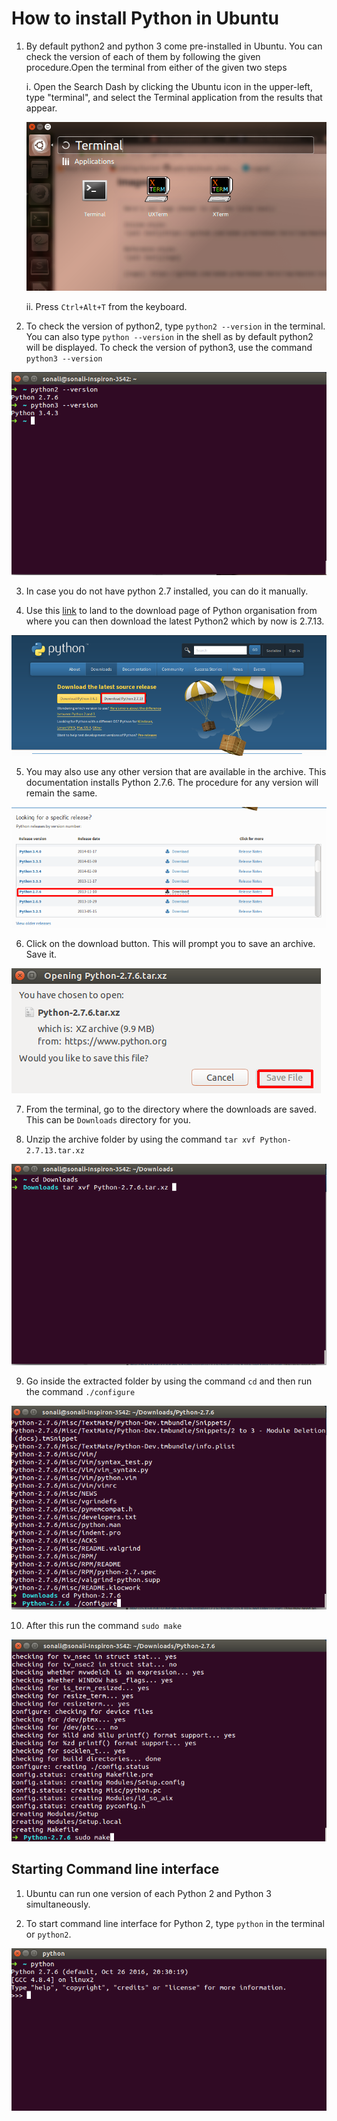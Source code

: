 # How to install Python in Ubuntu

1. By default python2 and python 3 come pre-installed in Ubuntu. You can check the version of each of them by following the given procedure.Open the terminal from either of the given two steps

    i. Open the Search Dash by clicking the Ubuntu icon in the upper-left, type "terminal", and select the Terminal application from the results that appear.

	![terminal](/img/terminal.png)


    ii. Press `Ctrl+Alt+T` from the keyboard.


2. To check the version of python2, type `python2 --version` in the terminal. You can also type `python --version` in the shell as by default python2 will be displayed. To check the version of python3, use the command `python3 --version`

![python version](/img/python_version.png)


3. In case you do not have python 2.7 installed, you can do it manually.

4. Use this [link](https://www.python.org/downloads/) to land to the download page of Python organisation from where you can then download the latest Python2 which by now is 2.7.13.

![python org](/img/python-download.png)

5. You may also use any other version that are available in the archive. This documentation installs Python 2.7.6. The procedure for any version will remain the same.

![specific python](/img/specific_python.png)


6. Click on the download button. This will prompt you to save an archive. Save it.

![download python](/img/download_python.png)

7. From the terminal, go to the directory where the downloads are saved. This can be `Downloads` directory for you.

8. Unzip the archive folder by using the command `tar xvf Python-2.7.13.tar.xz`

![unzip folder](/img/extract_python.png)


9. Go inside the extracted folder by using the command `cd` and then run the command `./configure`

![configure python](/img/configure_python.png)


10. After this run the command `sudo make`

![make file](/img/makefile_python.png)


## Starting Command line interface
1. Ubuntu can run one version of each Python 2 and Python 3 simultaneously.

2. To start command line interface for Python 2, type `python` in the terminal or `python2`.

![CLI](/img/python_cli.png)
